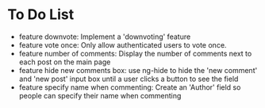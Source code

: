 # To Do List

* feature downvote: Implement a 'downvoting' feature
* feature vote once: Only allow authenticated users to vote once.
* feature number of comments: Display the number of comments next to each post on the main page
* feature hide new comments box: use ng-hide to hide the 'new comment' and 'new post' input box until a user clicks a button to see the field
* feature specify name when commenting: Create an 'Author' field so people can specify their name when commenting
